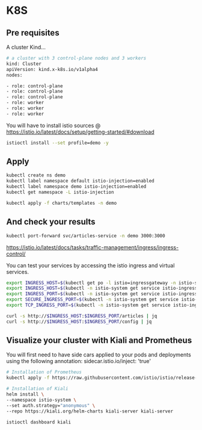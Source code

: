# K8S

## Pre requisites

A cluster Kind...

```bash
# a cluster with 3 control-plane nodes and 3 workers
kind: Cluster
apiVersion: kind.x-k8s.io/v1alpha4
nodes:

- role: control-plane
- role: control-plane
- role: control-plane
- role: worker
- role: worker
- role: worker
```

You will have to install istio sources @ https://istio.io/latest/docs/setup/getting-started/#download

```bash
istioctl install --set profile=demo -y
```

## Apply

```bash
kubectl create ns demo
kubectl label namespace default istio-injection=enabled
kubectl label namespace demo istio-injection=enabled
kubectl get namespace -L istio-injection

kubectl apply -f charts/templates -n demo
```

## And check your results

```bash
kubectl port-forward svc/articles-service -n demo 3000:3000
```

https://istio.io/latest/docs/tasks/traffic-management/ingress/ingress-control/

You can test your services by accessing the istio ingress and virtual services.

```bash
export INGRESS_HOST=$(kubectl get po -l istio=ingressgateway -n istio-system -o jsonpath='{.items[0].status.hostIP}')
export INGRESS_HOST=$(kubectl -n istio-system get service istio-ingressgateway -o jsonpath='{.status.loadBalancer.ingress[0].ip}')
export INGRESS_PORT=$(kubectl -n istio-system get service istio-ingressgateway -o jsonpath='{.spec.ports[?(@.name=="http2")].port}')
export SECURE_INGRESS_PORT=$(kubectl -n istio-system get service istio-ingressgateway -o jsonpath='{.spec.ports[?(@.name=="https")].port}')
export TCP_INGRESS_PORT=$(kubectl -n istio-system get service istio-ingressgateway -o jsonpath='{.spec.ports[?(@.name=="tcp")].port}')

curl -s http://$INGRESS_HOST:$INGRESS_PORT/articles | jq
curl -s http://$INGRESS_HOST:$INGRESS_PORT/config | jq
```

## Visualize your cluster with Kiali and Prometheus

You will first need to have side cars applied to your pods and deployments using the following annotation:
sidecar.istio.io/inject: 'true'

```bash
# Installation of Prometheus
kubectl apply -f https://raw.githubusercontent.com/istio/istio/release-1.8/samples/addons/prometheus.yaml

# Installation of Kiali
helm install \
--namespace istio-system \
--set auth.strategy="anonymous" \
--repo https://kiali.org/helm-charts kiali-server kiali-server

istioctl dashboard kiali
```
